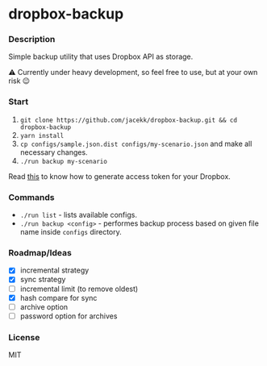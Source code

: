 # dropbox-backup

### Description

Simple backup utility that uses Dropbox API as storage.

:warning: Currently under heavy development, so feel free to use, but at your own risk :wink:

### Start

1. `git clone https://github.com/jacekk/dropbox-backup.git && cd dropbox-backup`
1. `yarn install`
1. `cp configs/sample.json.dist configs/my-scenario.json` and make all necessary changes.
1. `./run backup my-scenario`

Read [this](https://blogs.dropbox.com/developers/2014/05/generate-an-access-token-for-your-own-account/) to know how to generate access token for your Dropbox.

### Commands

* `./run list` - lists available configs.
* `./run backup <config>` - performes backup process based on given file name inside `configs` directory.

### Roadmap/Ideas

* [x] incremental strategy
* [x] sync strategy
* [ ] incremental limit (to remove oldest)
* [x] hash compare for sync
* [ ] archive option
* [ ] password option for archives

### License

MIT
